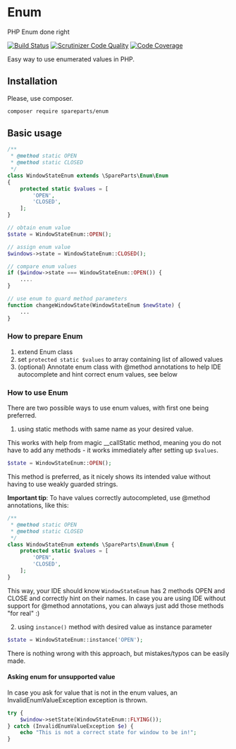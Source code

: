 # Enum
PHP Enum done right

[![Build Status](https://travis-ci.org/SpareParts/Enum.svg?branch=master)](https://travis-ci.org/SpareParts/Enum)
[![Scrutinizer Code Quality](https://scrutinizer-ci.com/g/SpareParts/Enum/badges/quality-score.png?b=master)](https://scrutinizer-ci.com/g/SpareParts/Enum/?branch=master)
[![Code Coverage](https://scrutinizer-ci.com/g/SpareParts/Enum/badges/coverage.png?b=master)](https://scrutinizer-ci.com/g/SpareParts/Enum/?branch=master)

Easy way to use enumerated values in PHP.

## Installation

Please, use composer.
```bash
composer require spareparts/enum
```

## Basic usage

````php
/**
 * @method static OPEN
 * @method static CLOSED
 */
class WindowStateEnum extends \SpareParts\Enum\Enum
{
    protected static $values = [
        'OPEN',
        'CLOSED',
    ];
}

// obtain enum value
$state = WindowStateEnum::OPEN();

// assign enum value
$windows->state = WindowStateEnum::CLOSED();

// compare enum values
if ($window->state === WindowStateEnum::OPEN()) {
    ....
}

// use enum to guard method parameters
function changeWindowState(WindowStateEnum $newState) {
    ...
}

````
### How to prepare Enum

1. extend Enum class
2. set ``protected static $values``  to array containing list of allowed values
3. (optional) Annotate enum class with @method annotations to help IDE autocomplete and hint correct enum values, see below

### How to use Enum
There are two possible ways to use enum values, with first one being preferred.

1. using static methods with same name as your desired value.  

This works with help from magic __callStatic method, meaning you do not have to add any methods - it works immediately after setting up ``$values``.
````php
$state = WindowStateEnum::OPEN();
````
This method is preferred, as it nicely shows its intended value without having to use weakly guarded strings. 

**Important tip**: To have values correctly autocompleted, use @method annotations, like this:
````php
/**
 * @method static OPEN
 * @method static CLOSED
 */
class WindowStateEnum extends \SpareParts\Enum\Enum {
    protected static $values = [
        'OPEN',
        'CLOSED',
    ];
}
````
This way, your IDE should know ``WindowStateEnum`` has 2 methods OPEN and CLOSE and correctly hint on their names. In case you are using IDE without support for @method annotations, you can always just add those methods "for real" :)

2. using ``instance()`` method with desired value as instance parameter
````php
$state = WindowStateEnum::instance('OPEN');
````
There is nothing wrong with this approach, but mistakes/typos can be easily made.  

#### Asking enum for unsupported value
In case you ask for value that is not in the enum values, an InvalidEnumValueException exception is thrown. 
````php
try {
    $window->setState(WindowStateEnum::FLYING());
} catch (InvalidEnumValueException $e) {
    echo "This is not a correct state for window to be in!";
}
````
